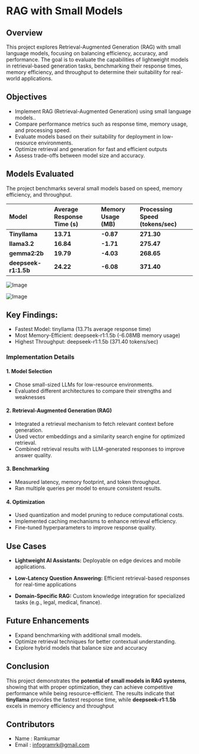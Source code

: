 # RAG with Small Models
## Overview

This project explores Retrieval-Augmented Generation (RAG) with small language models, focusing on balancing efficiency, accuracy, and performance. The goal is to evaluate the capabilities of lightweight models in retrieval-based generation tasks, benchmarking their response times, memory efficiency, and throughput to determine their suitability for real-world applications.


## Objectives
- Implement RAG (Retrieval-Augmented Generation) using small language models..
- Compare performance metrics such as response time, memory usage, and processing speed.
- Evaluate models based on their suitability for deployment in low-resource environments.
- Optimize retrieval and generation for fast and efficient outputs
- Assess trade-offs between model size and accuracy.

## Models Evaluated

The project benchmarks several small models based on speed, memory efficiency, and throughput.

| Model | Average Response Time (s) | Memory Usage (MB)| Processing Speed (tokens/sec)
| :---------- | :------- | :--------- | :--------------- |
| **Tinyllama** | **13.71** |**-0.87** |  **271.30** |
| **llama3.2** | **16.84** |**-1.71** |  **275.47** |
| **gemma2:2b** | **19.79** |**-4.03** |  **268.65** |
| **deepseek-r1:1.5b** | **24.22** |**-6.08** |  **371.40** |

![Image](https://github.com/user-attachments/assets/3af0a773-7bea-4e7f-9031-055bc2afeb35)

![Image](https://github.com/user-attachments/assets/d3368886-009d-422a-9d26-4951cd074954)

## Key Findings:
- Fastest Model: tinyllama (13.71s average response time)
- Most Memory-Efficient: deepseek-r1:1.5b (-6.08MB memory usage)
- Highest Throughput: deepseek-r1:1.5b (371.40 tokens/sec)

### Implementation Details

#### 1. Model Selection
 - Chose small-sized LLMs for low-resource environments.
 - Evaluated different architectures to compare their strengths and weaknesses

#### 2. Retrieval-Augmented Generation (RAG)
 - Integrated a retrieval mechanism to fetch relevant context before generation.
 - Used vector embeddings and a similarity search engine for optimized retrieval.
 - Combined retrieval results with LLM-generated responses to improve answer quality.

#### 3. Benchmarking
 - Measured latency, memory footprint, and token throughput.
 - Ran multiple queries per model to ensure consistent results.

#### 4. Optimization
 - Used quantization and model pruning to reduce computational costs.
 - Implemented caching mechanisms to enhance retrieval efficiency.
 - Fine-tuned hyperparameters to improve response quality.

## Use Cases
 - **Lightweight AI Assistants:** Deployable on edge devices and mobile applications. 

 - **Low-Latency Question Answering:** Efficient retrieval-based responses for real-time applications

 - **Domain-Specific RAG:** Custom knowledge integration for specialized tasks (e.g., legal, medical, finance).

## Future Enhancements
- Expand benchmarking with additional small models.
- Optimize retrieval techniques for better contextual understanding.
- Explore hybrid models that balance size and accuracy
## Conclusion
This project demonstrates the **potential of small models in RAG systems**, showing that with proper optimization, they can achieve competitive performance while being resource-efficient. The results indicate that **tinyllama** provides the fastest response time, while **deepseek-r1:1.5b** excels in memory efficiency and throughput

## Contributors
- Name : Ramkumar
- Email : infogramrk@gmail.com

